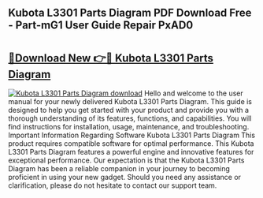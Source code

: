 ## Kubota L3301 Parts Diagram PDF Download Free - Part-mG1 User Guide Repair PxAD0

# <h2><a href="http://dfkzpz.blite.top/?on=Kubota+L3301+Parts+Diagram">🔗Download New 👉🔴 Kubota L3301 Parts Diagram</a></h2>

[![Kubota L3301 Parts Diagram download](https://i.imgur.com/lujVjoI.png)](http://dfkzpz.blite.top/?on=Kubota+L3301+Parts+Diagram)
Hello and welcome to the user manual for your newly delivered Kubota L3301 Parts Diagram. This guide is designed to help you get started with your product and provide you with a thorough understanding of its features, functions, and capabilities. You will find instructions for installation, usage, maintenance, and troubleshooting. Important Information Regarding Software Kubota L3301 Parts Diagram This product requires compatible software for optimal performance. This Kubota L3301 Parts Diagram features a powerful engine and innovative features for exceptional performance. Our expectation is that the Kubota L3301 Parts Diagram has been a reliable companion in your journey to becoming proficient in using your new gadget. Should you need any assistance or clarification, please do not hesitate to contact our support team.
